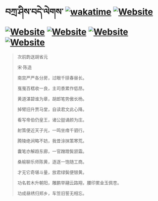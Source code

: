 # བཀྲ་ཤིས་བདེ་ལེགས་	[![wakatime](https://wakatime.com/badge/user/5043ee4a-e361-4607-9d47-d557f2005d05.svg)](https://wakatime.com/@5043ee4a-e361-4607-9d47-d557f2005d05)	[![Website](https://img.shields.io/website?label=&up_color=orange&up_message=Tianchi&url=https%3A%2F%2Fshields.io)](https://tianchi.aliyun.com/home/science/scienceDetail?userId=1095279182618)	[![Website](https://img.shields.io/website?label=&up_color=green&up_message=Yuque&url=https%3A%2F%2Fshields.io)](https://www.yuque.com/ivanaxu)	[![Website](https://img.shields.io/website?label=&up_color=yellow&up_message=Leetcode&url=https%3A%2F%2Fshields.io)](https://leetcode.cn/u/ivanaxu)	[![Website](https://img.shields.io/website?label=&up_color=violet&up_message=AIstudio&url=https%3A%2F%2Fshields.io)](https://aistudio.baidu.com/aistudio/personalcenter/thirdview/979775)	[![Website](https://img.shields.io/website?label=&up_color=red&up_message=Gitee&url=https%3A%2F%2Fshields.io)](https://gitee.com/IvanaXu)
> 次前韵送胡省元
>
> 宋·陈造
>
> 南宫严严各分房，过眼千牍春昼长。
> 
> 戛戛百楛收一良，主司黍累作低昂。
> 
> 黄道湛碧谁为章，胡郎笔势傲长杨。
> 
> 掉臂旧升贾马堂，自读君文此心降。
> 
> 看写帝伯仍皇王，诸公盥诵颜为庄。
> 
> 射策便近天子光，一鸣坐瘖千驷行。
> 
> 腾陵绝涧略不妨，我昔涂抹策寒荒。
> 
> 囊笔亦解趋东廊，一官蹭蹬鬓颔霜。
> 
> 桑榆聊乐师陈黄，逐逐一饱随工商。
> 
> 才无它奇堪斗量，放君绿鬓便银黄。
> 
> 功名若木升朝阳，雕鹏举翮云路翔，腰印累金玉佩苍。
> 
> 功成昼绣归郑乡，车笠旧誓无相忘。
